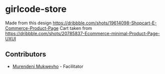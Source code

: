 # girlcode-store

Made from this design https://dribbble.com/shots/19614098-Shopcart-E-Commerce-Product-Page
Cart taken from https://dribbble.com/shots/20785837-Ecommerce-minimal-Product-Page-UXUI

## Contributors

- [Murendeni Mukwevho](https://github.com/mukwevhom) - Facilitator
